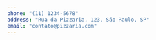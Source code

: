 ```yaml
---
phone: "(11) 1234-5678"
address: "Rua da Pizzaria, 123, São Paulo, SP"
email: "contato@pizzaria.com"
---
```

